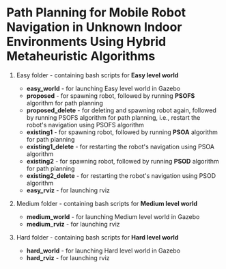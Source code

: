 # Path Planning for Mobile Robot Navigation in Unknown Indoor Environments Using Hybrid Metaheuristic Algorithms
1. Easy folder - containing bash scripts for **Easy level world**
   - **easy_world** - for launching Easy level world in Gazebo
   - **proposed** - for spawning robot, followed by running **PSOFS** algorithm for path planning
   - **proposed_delete** - for deleting and spawning robot again, followed by running PSOFS algorithm for path planning, i.e., restart the robot's navigation using PSOFS algorithm
   - **existing1** - for spawning robot, followed by running **PSOA** algorithm for path planning
   - **existing1_delete** - for restarting the robot's navigation using PSOA algorithm
   - **existing2** - for spawning robot, followed by running **PSOD** algorithm for path planning
   - **existing2_delete** - for restarting the robot's navigation using PSOD algorithm
   - **easy_rviz** - for launching rviz

2. Medium folder - containing bash scripts for **Medium level world**
   - **medium_world** - for launching Medium level world in Gazebo
   - **medium_rviz** - for launching rviz

3. Hard folder - containing bash scripts for **Hard level world**
   - **hard_world** - for launching Hard level world in Gazebo
   - **hard_rviz** - for launching rviz
